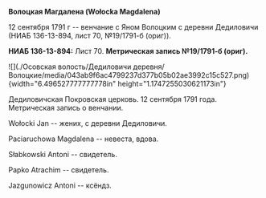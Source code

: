 **Волоцкая Магдалена (Wołocka Magdalena)**

12 сентября 1791 г -- венчание с Яном Волоцким с деревни Дедиловичи
(НИАБ 136-13-894, лист 70, №19/1791-б (ориг)).

**НИАБ 136-13-894:** Лист 70. **Метрическая запись №19/1791-б (ориг).**

![](./Осовская волость/Дедиловичи деревня/Волоцкие/media/043ab9f6ac4799237d377b05b02ae3992c15c527.png){width="6.496527777777778in"
height="1.1747255030621173in"}

Дедиловичская Покровская церковь. 12 сентября 1791 года. Метрическая
запись о венчании.

Wołocki Jan -- жених, с деревни Дедиловичи.

Paciaruchowa Magdalena -- невеста, вдова.

Słabkowski Antoni -- свидетель.

Papko Atrachim -- свидетель.

Jazgunowicz Antoni -- ксёндз.
